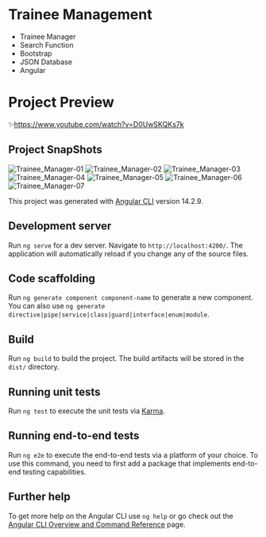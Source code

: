 # Trainee Management
- Trainee Manager
- Search Function
- Bootstrap
- JSON Database
- Angular

# Project Preview
✨https://www.youtube.com/watch?v=D0UwSKQKs7k

## Project SnapShots

![Trainee_Manager-01](https://user-images.githubusercontent.com/118915848/221393224-9bb1f1af-d730-45c8-849a-dbcff367287c.JPG)
![Trainee_Manager-02](https://user-images.githubusercontent.com/118915848/221393226-c2170c30-af45-41b4-8fda-05c958c3d59b.JPG)
![Trainee_Manager-03](https://user-images.githubusercontent.com/118915848/221393228-e7656b45-2b52-4c8d-aeeb-53a0ba1d1202.JPG)
![Trainee_Manager-04](https://user-images.githubusercontent.com/118915848/221393230-f687e58d-6f9a-4a0f-8fe4-b7c49d3f24c7.JPG)
![Trainee_Manager-05](https://user-images.githubusercontent.com/118915848/221393231-236c3b74-9aea-43d6-84ff-29b7f7a75d0d.JPG)
![Trainee_Manager-06](https://user-images.githubusercontent.com/118915848/221393232-e68bf9fc-fc17-47b6-ad93-b139fbc6e59b.JPG)
![Trainee_Manager-07](https://user-images.githubusercontent.com/118915848/221393234-ad6e5b69-768c-4fdd-bac9-10b09bf617c2.JPG)

This project was generated with [Angular CLI](https://github.com/angular/angular-cli) version 14.2.9.

## Development server

Run `ng serve` for a dev server. Navigate to `http://localhost:4200/`. The application will automatically reload if you change any of the source files.

## Code scaffolding

Run `ng generate component component-name` to generate a new component. You can also use `ng generate directive|pipe|service|class|guard|interface|enum|module`.

## Build

Run `ng build` to build the project. The build artifacts will be stored in the `dist/` directory.

## Running unit tests

Run `ng test` to execute the unit tests via [Karma](https://karma-runner.github.io).

## Running end-to-end tests

Run `ng e2e` to execute the end-to-end tests via a platform of your choice. To use this command, you need to first add a package that implements end-to-end testing capabilities.

## Further help

To get more help on the Angular CLI use `ng help` or go check out the [Angular CLI Overview and Command Reference](https://angular.io/cli) page.

